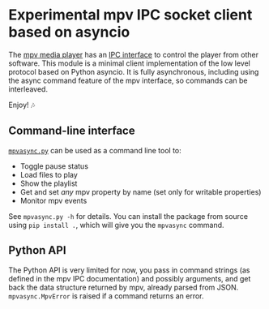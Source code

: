 # Experimental mpv IPC socket client based on asyncio

The [mpv media player](https://github.com/mpv-player/mpv) has an [IPC
interface](https://github.com/mpv-player/mpv/blob/master/DOCS/man/ipc.rst)
to control the player from other software. This module is a minimal
client implementation of the low level protocol based on Python
asyncio. It is fully asynchronous, including using the async command
feature of the mpv interface, so commands can be interleaved.

Enjoy! :notes:

## Command-line interface

[`mpvasync.py`](mpvasync.py) can be used as a command line tool to:

* Toggle pause status
* Load files to play
* Show the playlist
* Get and set *any* mpv property by name (set only for writable
  properties)
* Monitor mpv events

See `mpvasync.py -h` for details. You can install the package from
source using `pip install .`, which will give you the `mpvasync`
command.

## Python API

The Python API is very limited for now, you pass in command strings
(as defined in the mpv IPC documentation) and possibly arguments, and
get back the data structure returned by mpv, already parsed from
JSON. `mpvasync.MpvError` is raised if a command returns an error.
